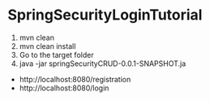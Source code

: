 # SpringSecurityLoginTutorial

1. mvn clean
2. mvn clean install
3. Go to the target folder
4. java -jar springSecurityCRUD-0.0.1-SNAPSHOT.ja

- http://localhost:8080/registration
- http://localhost:8080/login

